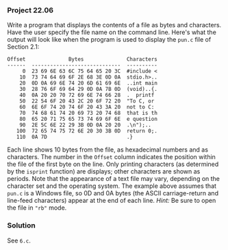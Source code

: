 ### Project 22.06

Write a program that displays the contents of a file as bytes and characters.
Have the user specify the file name on the command line. Here's what the output
will look like when the program is used to display the `pun.c` file of Section
2.1:

```
Offset              Bytes              Characters
------  -----------------------------  ----------
     0  23 69 6E 63 6C 75 64 65 20 3C  #include <
    10  73 74 64 69 6F 2E 68 3E 0D 0A  stdio.h>..
    20  0D 0A 69 6E 74 20 6D 61 69 6E  ..int main
    30  28 76 6F 69 64 29 0D 0A 7B 0D  (void)..{.
    40  0A 20 20 70 72 69 6E 74 66 28  .  printf
    50  22 54 6F 20 43 2C 20 6F 72 20  "To C, or 
    60  6E 6F 74 20 74 6F 20 43 3A 20  not to C: 
    70  74 68 61 74 20 69 73 20 74 68  that is th
    80  65 20 71 75 65 73 74 69 6F 6E  e question
    90  2E 5C 6E 22 29 3B 0D 0A 20 20  .\n");..  
   100  72 65 74 75 72 6E 20 30 3B 0D  return 0;.
   110  0A 7D                          .}
```

Each line shows 10 bytes from the file, as hexadecimal numbers and as
characters. The number in the `Offset` column indicates the position within the
file of the first byte on the line. Only printing characters (as determined by
the `isprint` function) are displays; other characters are shown as periods.
Note that the appearance of a text file may vary, depending on the character set
and the operating system. The example above assumes that `pun.c` is a Windows
file, so 0D and 0A bytes (the ASCII carriage-return and line-feed characters)
appear at the end of each line. *Hint:* Be sure to open the file in `"rb"` mode.

### Solution

See `6.c`.
